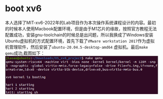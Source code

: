 # boot xv6

本人选择了MIT-xv6-2022年的Lab项目作为本次操作系统课程设计的内容。最初的时候本人使用Macbook配置环境，但是由于M1芯片的缘故，按照官方教程无法配置成功，安装gnu-toolchain的时候总是出问题，所以我换成了Windows安装Ubuntu虚拟机的方式配置环境，首先下载了`VMware workstation 2017`作为虚拟机管理软件，然后安装了`ubuntu-20.04.5-desktop-amd64` 虚拟机。最后`make qemu`成功,截图如下：
![Alt text](image-1.png)
